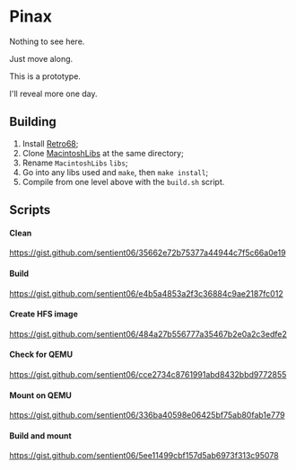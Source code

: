 # Pinax

Nothing to see here.

Just move along.

This is a prototype.

I'll reveal more one day.

## Building

1. Install [Retro68](https://github.com/autc04/Retro68);
2. Clone [MacintoshLibs](https://github.com/sentient06/MacintoshLibs) at the same directory;
3. Rename `MacintoshLibs` `libs`;
4. Go into any libs used and `make`, then `make install`;
5. Compile from one level above with the `build.sh` script.

## Scripts

#### Clean
https://gist.github.com/sentient06/35662e72b75377a44944c7f5c66a0e19

#### Build
https://gist.github.com/sentient06/e4b5a4853a2f3c36884c9ae2187fc012

#### Create HFS image
https://gist.github.com/sentient06/484a27b556777a35467b2e0a2c3edfe2

#### Check for QEMU
https://gist.github.com/sentient06/cce2734c8761991abd8432bbd9772855

#### Mount on QEMU
https://gist.github.com/sentient06/336ba40598e06425bf75ab80fab1e779

#### Build and mount
https://gist.github.com/sentient06/5ee11499cbf157d5ab6973f313c95078
